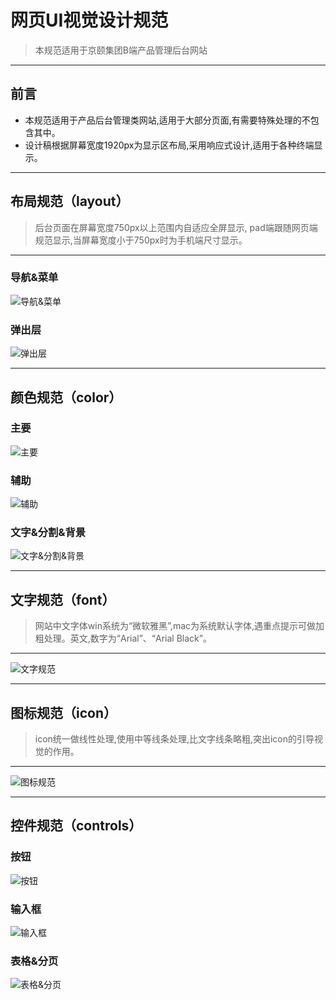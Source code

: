 网页UI视觉设计规范
===
> 本规范适用于京颐集团B端产品管理后台网站
***
## 前言
* 本规范适用于产品后台管理类网站,适用于大部分页面,有需要特殊处理的不包含其中。
* 设计稿根据屏幕宽度1920px为显示区布局,采用响应式设计,适用于各种终端显示。

***
## 布局规范（layout）
> 后台页面在屏幕宽度750px以上范围内自适应全屏显示, pad端跟随网页端规范显示,当屏幕宽度小于750px时为手机端尺寸显示。
---
### 导航&菜单
![导航&菜单](/img/ui-layout1.png)
### 弹出层
![弹出层](/img/ui-layout2.png)

***
## 颜色规范（color）
### 主要
![主要](/img/ui-color1.png)
### 辅助
![辅助](/img/ui-color2.png)
### 文字&分割&背景
![文字&分割&背景](/img/ui-color3.png)

***
## 文字规范（font）
> 网站中文字体win系统为“微软雅黑”,mac为系统默认字体,遇重点提示可做加粗处理。英文,数字为“Arial”、“Arial Black”。
---
![文字规范](/img/ui-font1.png)

***
## 图标规范（icon）
> icon统一做线性处理,使用中等线条处理,比文字线条略粗,突出icon的引导视觉的作用。
---
![图标规范](/img/ui-icon1.png)

***
## 控件规范（controls）
### 按钮
![按钮](/img/ui-controls1.png)
### 输入框
![输入框](/img/ui-controls2.png)
### 表格&分页
![表格&分页](/img/ui-controls3.png)